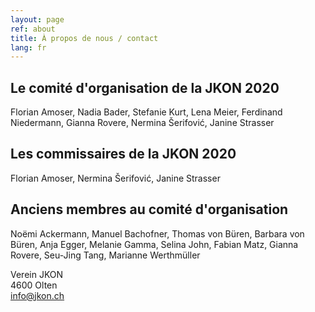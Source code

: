 ```yaml
---
layout: page
ref: about
title: À propos de nous / contact
lang: fr
---
```


## Le comité d'organisation de la JKON 2020

Florian Amoser, Nadia Bader, Stefanie Kurt, Lena Meier, Ferdinand Niedermann, Gianna Rovere, Nermina Šerifović, Janine Strasser

## Les commissaires de la JKON 2020

Florian Amoser, Nermina Šerifović, Janine Strasser

## Anciens membres au comité d'organisation

Noëmi Ackermann, Manuel Bachofner, Thomas von Büren, Barbara von Büren, Anja Egger, Melanie Gamma, Selina John, Fabian Matz, Gianna Rovere, Seu-Jing Tang, Marianne Werthmüller

Verein JKON  
4600 Olten  
[info@jkon.ch](mailto:info@jkon.ch)
